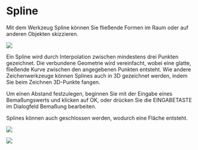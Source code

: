 # Spline

Mit dem Werkzeug Spline können Sie fließende Formen im Raum oder auf anderen Objekten skizzieren.

![](../.gitbook/assets/spline.png)

Ein Spline wird durch Interpolation zwischen mindestens drei Punkten gezeichnet. Die verbundene Geometrie wird vereinfacht, wobei eine glatte, fließende Kurve zwischen den angegebenen Punkten entsteht. Wie andere Zeichenwerkzeuge können Splines auch in 3D gezeichnet werden, indem Sie beim Zeichnen 3D-Punkte fangen.

Um einen Abstand festzulegen, beginnen Sie mit der Eingabe eines Bemaßungswerts und klicken auf OK, oder drücken Sie die EINGABETASTE im Dialogfeld Bemaßung bearbeiten.

Splines können auch geschlossen werden, wodurch eine Fläche entsteht.

![](../.gitbook/assets/spline2.png)

![](../.gitbook/assets/spline3.png)

